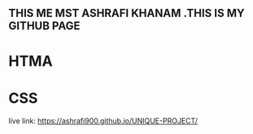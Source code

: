 ## THIS ME MST ASHRAFI KHANAM .THIS IS MY GITHUB PAGE
# HTMA
# CSS
live link: https://ashrafi900.github.io/UNIQUE-PROJECT/